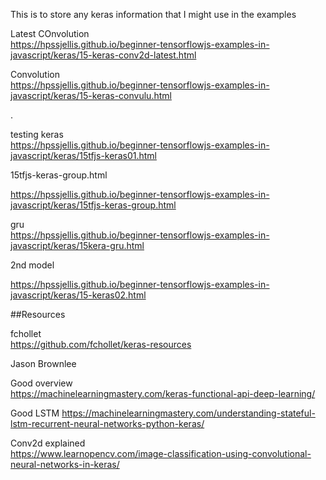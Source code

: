 This is to store any keras information that I might use in the examples



Latest COnvolution  
https://hpssjellis.github.io/beginner-tensorflowjs-examples-in-javascript/keras/15-keras-conv2d-latest.html


Convolution   
https://hpssjellis.github.io/beginner-tensorflowjs-examples-in-javascript/keras/15-keras-convulu.html




.






testing keras  
https://hpssjellis.github.io/beginner-tensorflowjs-examples-in-javascript/keras/15tfjs-keras01.html



15tfjs-keras-group.html  

https://hpssjellis.github.io/beginner-tensorflowjs-examples-in-javascript/keras/15tfjs-keras-group.html 


gru  
https://hpssjellis.github.io/beginner-tensorflowjs-examples-in-javascript/keras/15kera-gru.html


2nd model  

https://hpssjellis.github.io/beginner-tensorflowjs-examples-in-javascript/keras/15-keras02.html







##Resources



fchollet   
https://github.com/fchollet/keras-resources

Jason Brownlee  

Good overview  
https://machinelearningmastery.com/keras-functional-api-deep-learning/

Good LSTM
https://machinelearningmastery.com/understanding-stateful-lstm-recurrent-neural-networks-python-keras/

Conv2d explained  
https://www.learnopencv.com/image-classification-using-convolutional-neural-networks-in-keras/




